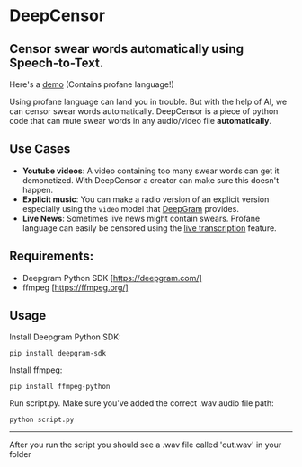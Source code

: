 # DeepCensor
## Censor swear words automatically using Speech-to-Text.

Here's a [demo](http://sndup.net/q924) (Contains profane language!)

Using profane language can land you in trouble. But with the help of AI, we can censor swear words automatically. DeepCensor is a piece of python code that can mute swear words in any audio/video file **automatically**.

## Use Cases
* **Youtube videos**: A video containing too many swear words can get it demonetized. With DeepCensor a creator can make sure this doesn't happen. 
* **Explicit music**: You can make a radio version of an explicit version especially using the `video` model that [DeepGram](https://developers.deepgram.com/documentation/features/model/) provides.
* **Live News**: Sometimes live news might contain swears. Profane language can easily be censored using the [live transcription](https://developers.deepgram.com/documentation/getting-started/streaming/) feature.


## Requirements:
* Deepgram Python SDK [https://deepgram.com/]
* ffmpeg [https://ffmpeg.org/]

## Usage
Install Deepgram Python SDK:

`pip install deepgram-sdk`



Install ffmpeg:

`pip install ffmpeg-python`



Run script.py. Make sure you've added the correct .wav audio file path:

`python script.py`

---
After you run the script you should see a .wav file called 'out.wav' in your folder
